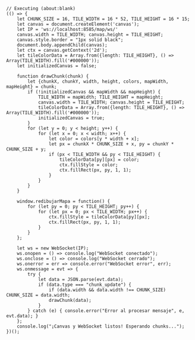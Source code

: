 ﻿```ConsoleBrowser
// Executing (about:blank)
(() => {
    let CHUNK_SIZE = 16, TILE_WIDTH = 16 * 52, TILE_HEIGHT = 16 * 15;
    let canvas = document.createElement('canvas');
    let IP = 'ws://localhost:8585/map/ws/'
    canvas.width = TILE_WIDTH; canvas.height = TILE_HEIGHT;
    canvas.style.border = "1px solid black";
    document.body.appendChild(canvas);
    let ctx = canvas.getContext('2d');
    let tileColorData = Array.from({length: TILE_HEIGHT}, () => Array(TILE_WIDTH).fill('#000000'));
    let initializedCanvas = false;

    function drawChunk(chunk) {
        let {chunkX, chunkY, width, height, colors, mapWidth, mapHeight} = chunk;
        if (!initializedCanvas && mapWidth && mapHeight) {
            TILE_WIDTH = mapWidth; TILE_HEIGHT = mapHeight;
            canvas.width = TILE_WIDTH; canvas.height = TILE_HEIGHT;
            tileColorData = Array.from({length: TILE_HEIGHT}, () => Array(TILE_WIDTH).fill('#000000'));
            initializedCanvas = true;
        }
        for (let y = 0; y < height; y++) {
            for (let x = 0; x < width; x++) {
                let color = colors[y * width + x];
                let px = chunkX * CHUNK_SIZE + x, py = chunkY * CHUNK_SIZE + y;
                if (px < TILE_WIDTH && py < TILE_HEIGHT) {
                    tileColorData[py][px] = color;
                    ctx.fillStyle = color;
                    ctx.fillRect(px, py, 1, 1);
                }
            }
        }
    }

    window.redibujarMapa = function() {
        for (let py = 0; py < TILE_HEIGHT; py++) {
            for (let px = 0; px < TILE_WIDTH; px++) {
                ctx.fillStyle = tileColorData[py][px];
                ctx.fillRect(px, py, 1, 1);
            }
        }
    };

    let ws = new WebSocket(IP);
    ws.onopen = () => console.log("WebSocket conectado");
    ws.onclose = () => console.log("WebSocket cerrado");
    ws.onerror = err => console.error("WebSocket error", err);
    ws.onmessage = evt => {
        try {
            let data = JSON.parse(evt.data);
            if (data.type === "chunk_update") {
                if (data.width && data.width !== CHUNK_SIZE) CHUNK_SIZE = data.width;
                drawChunk(data);
            }
        } catch (e) { console.error("Error al procesar mensaje", e, evt.data); }
    };
    console.log("¡Canvas y WebSocket listos! Esperando chunks...");
})();
```